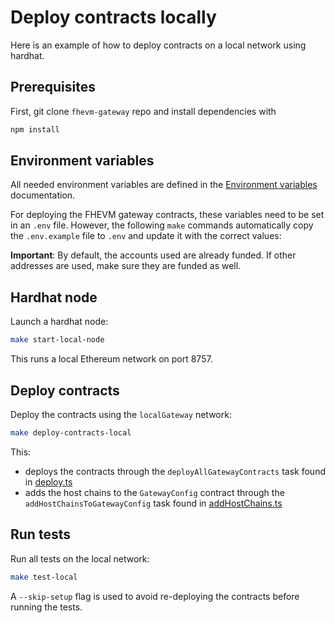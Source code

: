 # Deploy contracts locally

Here is an example of how to deploy contracts on a local network using hardhat.

## Prerequisites

First, git clone `fhevm-gateway` repo and install dependencies with

```bash
npm install
```

## Environment variables

All needed environment variables are defined in the [Environment variables](./env_variables.md) documentation.

For deploying the FHEVM gateway contracts, these variables need to be set in an `.env` file. However, the following `make` commands automatically copy the `.env.example` file to `.env` and update it with the correct values:

**Important**: By default, the accounts used are already funded. If other addresses are used, make sure they are funded as well.

## Hardhat node

Launch a hardhat node:

```bash
make start-local-node
```

This runs a local Ethereum network on port 8757.

## Deploy contracts

Deploy the contracts using the `localGateway` network:

```bash
make deploy-contracts-local
```

This:

- deploys the contracts through the `deployAllGatewayContracts` task found in [deploy.ts](../../../tasks/deployment/contracts.ts)
- adds the host chains to the `GatewayConfig` contract through the `addHostChainsToGatewayConfig` task found in [addHostChains.ts](../../../tasks/addHostChains.ts)

## Run tests

Run all tests on the local network:

```bash
make test-local
```

A `--skip-setup` flag is used to avoid re-deploying the contracts before running the tests.
